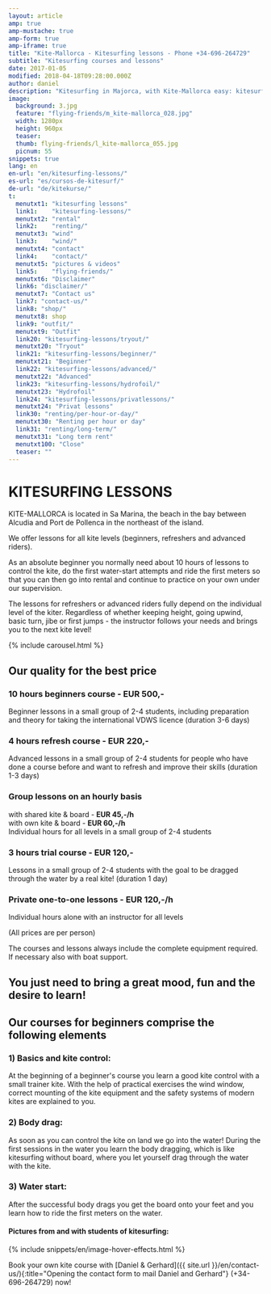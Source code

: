 ```yaml
---
layout: article
amp: true
amp-mustache: true
amp-form: true
amp-iframe: true
title: "Kite-Mallorca - Kitesurfing lessons - Phone +34-696-264729"
subtitle: "Kitesurfing courses and lessons"
date: 2017-01-05
modified: 2018-04-18T09:28:00.000Z
author: daniel
description: "Kitesurfing in Majorca, with Kite-Mallorca easy: kitesurfing lessons for beginners and advanced students. Complete equipment such as kite, board, harness and wetsuit will be provided."
image:
  background: 3.jpg
  feature: "flying-friends/m_kite-mallorca_028.jpg"
  width: 1280px
  height: 960px
  teaser:
  thumb: flying-friends/l_kite-mallorca_055.jpg
  picnum: 55
snippets: true
lang: en
en-url: "en/kitesurfing-lessons/"
es-url: "es/cursos-de-kitesurf/"
de-url: "de/kitekurse/"
t:
  menutxt1: "kitesurfing lessons"
  link1:    "kitesurfing-lessons/"
  menutxt2: "rental"
  link2:    "renting/"
  menutxt3: "wind"
  link3:    "wind/"
  menutxt4: "contact"
  link4:    "contact/"
  menutxt5: "pictures & videos"
  link5:    "flying-friends/"
  menutxt6: "Disclaimer"
  link6: "disclaimer/"
  menutxt7: "Contact us"
  link7: "contact-us/"
  link8: "shop/"
  menutxt8: shop
  link9: "outfit/"
  menutxt9: "Outfit"
  link20: "kitesurfing-lessons/tryout/"
  menutxt20: "Tryout"
  link21: "kitesurfing-lessons/beginner/"
  menutxt21: "Beginner"
  link22: "kitesurfing-lessons/advanced/"
  menutxt22: "Advanced"
  link23: "kitesurfing-lessons/hydrofoil/"
  menutxt23: "Hydrofoil"
  link24: "kitesurfing-lessons/privatlessons/"
  menutxt24: "Privat lessons"
  link30: "renting/per-hour-or-day/"
  menutxt30: "Renting per hour or day"
  link31: "renting/long-term/"
  menutxt31: "Long term rent"
  menutxt100: "Close"
  teaser: ""
---
```


# KITESURFING LESSONS  

KITE-MALLORCA is located in Sa Marina, the beach in the bay between Alcudia and Port de Pollenca in the northeast of the island.  

We offer lessons for all kite levels (beginners, refreshers and advanced riders).  

As an absolute beginner you normally need about 10 hours of lessons to control the kite, do the first water-start attempts and ride the first meters so that you can then go into rental and continue to practice on your own under our supervision.  

The lessons for refreshers or advanced riders fully depend on the individual level of the kiter. Regardless of whether keeping height, going upwind, basic turn, jibe or first jumps - the instructor follows your needs and brings you to the next kite level!  

{% include carousel.html %}  

## Our quality for the best price  

### 10 hours beginners course - **EUR 500,-**  
Beginner lessons in a small group of 2-4 students, including preparation and theory for taking the international VDWS licence (duration 3-6 days)  

### 4 hours refresh course - **EUR 220,-**  
Advanced lessons in a small group of 2-4 students for people who have done a course before and want to refresh and improve their skills (duration 1-3 days)  

### Group lessons on an hourly basis  
with shared kite & board - **EUR 45,-/h**  
with own kite & board - **EUR 60,-/h**  
Individual hours for all levels in a small group of 2-4 students  

### 3 hours trial course - **EUR 120,-**  
Lessons in a small group of 2-4 students with the goal to be dragged through the water by a real kite! (duration 1 day)  

### Private one-to-one lessons - **EUR 120,-/h**  
Individual hours alone with an instructor for all levels

(All prices are per person)

The courses and lessons always include the complete equipment required. If necessary also with boat support.  

## **You just need to bring a great mood, fun and the desire to learn!**  

## **Our courses for beginners comprise the following elements**  

### 1) Basics and kite control:  
At the beginning of a beginner's course you learn a good kite control with a small trainer kite. With the help of practical exercises the wind window, correct mounting of the kite equipment and the safety systems of modern kites are explained to you.  

### 2) Body drag:  
As soon as you can control the kite on land we go into the water! During the first sessions in the water you learn the body dragging, which is like kitesurfing without board, where you let yourself drag through the water with the kite.  

### 3) Water start:  
After the successful body drags you get the board onto your feet and you learn how to ride the first meters on the water.  

#### Pictures from and with students of kitesurfing:  

{% include snippets/en/image-hover-effects.html %}  
  
Book your own kite course with [Daniel & Gerhard]({{ site.url }}/en/contact-us/){:title="Opening the contact form to mail Daniel and Gerhard"} (+34-696-264729) now!  
